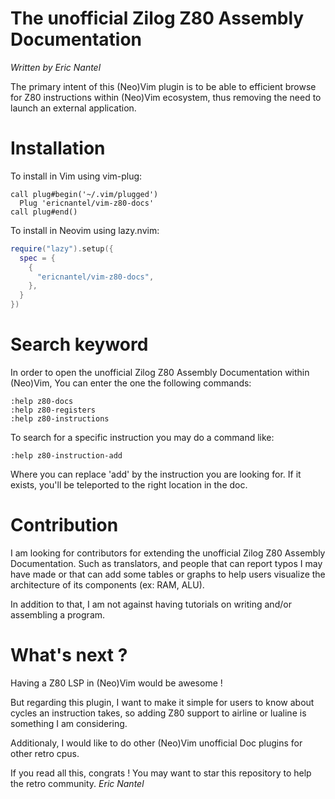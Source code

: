 # The unofficial Zilog Z80 Assembly Documentation
*Written by Eric Nantel*

The primary intent of this (Neo)Vim plugin is to be able to efficient browse
for Z80 instructions within (Neo)Vim ecosystem, thus removing the need to launch
an external application.

# Installation

To install in Vim using vim-plug:
```vim
call plug#begin('~/.vim/plugged')
  Plug 'ericnantel/vim-z80-docs'
call plug#end()
```

To install in Neovim using lazy.nvim:
```lua
require("lazy").setup({
  spec = {
    {
      "ericnantel/vim-z80-docs",
    },
  }
})
```

# Search keyword

In order to open the unofficial Zilog Z80 Assembly Documentation within (Neo)Vim,
You can enter the one the following commands:
```vim
:help z80-docs
:help z80-registers
:help z80-instructions
```

To search for a specific instruction you may do a command like:
```vim
:help z80-instruction-add
```
Where you can replace 'add' by the instruction you are looking for.
If it exists, you'll be teleported to the right location in the doc.

# Contribution

I am looking for contributors for extending the unofficial Zilog Z80 Assembly Documentation.
Such as translators, and people that can report typos I may have made or that can add some
tables or graphs to help users visualize the architecture of its components (ex: RAM, ALU).

In addition to that, I am not against having tutorials on writing and/or assembling a program.

# What's next ?

Having a Z80 LSP in (Neo)Vim would be awesome !

But regarding this plugin, I want to make it simple for users to know about cycles an instruction
takes, so adding Z80 support to airline or lualine is something I am considering.

Additionaly, I would like to do other (Neo)Vim unofficial Doc plugins for other retro cpus.

If you read all this, congrats ! You may want to star this repository to help the retro community.
*Eric Nantel*
